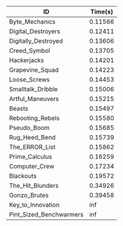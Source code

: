 |ID|Time(s)|
|-|-|
|Byte_Mechanics|0.11566|
|Digital_Destroyers|0.12411|
|Digitally_Destroyed|0.13606|
|Creed_Symbol|0.13705|
|Hackerjacks|0.14201|
|Grapevine_Squad|0.14223|
|Loose_Screws|0.14453|
|Smalltalk_Dribble|0.15006|
|Artful_Maneuvers|0.15215|
|Beasts|0.15497|
|Rebooting_Rebels|0.15580|
|Pseudo_Boom|0.15685|
|Rug_Heed_Bend|0.15739|
|The_ERROR_List|0.15862|
|Prime_Calculus|0.16259|
|Computer_Crew|0.17234|
|Blackouts|0.19572|
|The_Hit_Blunders|0.34926|
|Gonzo_Brutes|0.39458|
|Key_to_Innovation|inf|
|Pint_Sized_Benchwarmers|inf|
